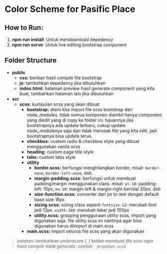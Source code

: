 # Color Scheme for Pasific Place

## How to Run:
1. __npm run install__: Untuk mendownload depedency
2. __npm run serve__: Untuk live editing bootstrap component

## Folder Structure
* __public__
  * __css:__ berikan hasil compile file bootstrap
  * __js:__ tambahkan depedency jika dibutuhkan
  * __index.html:__ halaman preview hasil generate component yang kita buat, tambahkan halaman lain jika dibutuhkan
* __scr__
  * __scss:__ kumpulan scss yang akan dibuat
    * __bootstrap:__ disini kita import file scss bootstrap dari node_modules, tidak semua komponen diambil hanya component yang diedit yang di copy ke folder ini. tujuannya jika bootstrapnya ada update terbaru, cukup update node_modulenya saja dan tidak merusak file yang kita edit. jadi bootstrapnya bisa update terus.
    * __checkbox:__ custom radio & checkbox style yang dibuat menggunakan vanila scss
    * __heading:__ custom page title style
    * __tabs:__ custom tabs style 
    * __utility__
      * __border.scss:__ berfungsi menghilangkan border, misal: `border-none`, `border-left-none`, dsb.
      * __margin-padding.scss:__ berfungsi untuk membuat padding/margin menggunakan class. misal: `pl-10`: padding-left: 10px, `mx-20`: margin-left & margin-right bernilai 20px. dsb
      * __size-function.scss:__ converter dari px to rem dengan default base size 16px
      * __sizing.scss:__ sizing class seperti `fontsize-12`: merubah font jadi 12px. `width-100`: merubah lebar jadi 100px
      * __utility.scss:__ grouping penggunaan utility scss, import yang digunakan saja. file utility.scss ini nantinya agar bisa digunakan harus diimport di main.scss
    * __main.scss:__ import selurus file scss yang akan digunakan

> _catatan: tambahkan underscore (`_`) ketika membuat file scss agar hasil compile tidak generate. contoh: `_dropdown.scss`_ 
